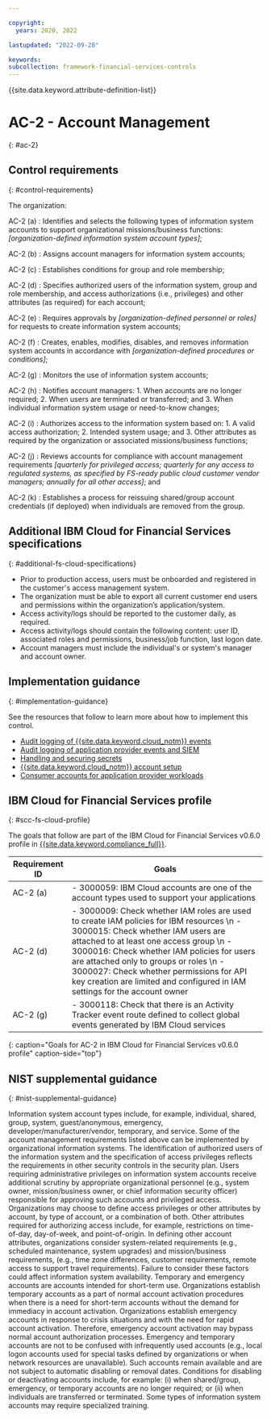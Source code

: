```yaml
---

copyright:
  years: 2020, 2022

lastupdated: "2022-09-28"

keywords: 
subcollection: framework-financial-services-controls
---
```


{{site.data.keyword.attribute-definition-list}}

         
# AC-2 - Account Management
{: #ac-2}

## Control requirements
{: #control-requirements}

The organization:

AC-2 (a)
    : Identifies and selects the following types of information system accounts to support organizational missions/business functions: _[organization-defined information system account types]_;

AC-2 (b)
    : Assigns account managers for information system accounts;

AC-2 (c)
    : Establishes conditions for group and role membership;

AC-2 (d)
    : Specifies authorized users of the information system, group and role membership, and access authorizations (i.e., privileges) and other attributes (as required) for each account;

AC-2 (e)
    : Requires approvals by _[organization-defined personnel or roles]_ for requests to create information system accounts;

AC-2 (f)
    : Creates, enables, modifies, disables, and removes information system accounts in accordance with _[organization-defined procedures or conditions]_;

AC-2 (g)
    : Monitors the use of information system accounts;

AC-2 (h)
    : Notifies account managers:
      1. When accounts are no longer required;
      2. When users are terminated or transferred; and
      3. When individual information system usage or need-to-know changes;

AC-2 (i)
    : Authorizes access to the information system based on:
      1. A valid access authorization;
      2. Intended system usage; and
      3. Other attributes as required by the organization or associated missions/business functions;

AC-2 (j)
    : Reviews accounts for compliance with account management requirements _[quarterly for privileged access; quarterly for any access to regulated systems, as specified by FS-ready public cloud customer vendor managers; annually for all other access]_; and

AC-2 (k)
    : Establishes a process for reissuing shared/group account credentials (if deployed) when individuals are removed from the group.

## Additional IBM Cloud for Financial Services specifications
{: #additional-fs-cloud-specifications}

- Prior to production access, users must be onboarded and registered in the customer&#39;s access management system.  
- The organization must be able to export all current customer end users and permissions within the organization’s application/system.
- Access activity/logs should be reported to the customer daily, as required.
- Access activity/logs should contain the following content: user ID, associated roles and permissions, business/job function, last logon date.
- Account managers must include the individual&#39;s or system&#39;s manager and account owner.

## Implementation guidance
{: #implementation-guidance}

See the resources that follow to learn more about how to implement this control.

- [Audit logging of {{site.data.keyword.cloud_notm}} events](/docs/framework-financial-services?topic=framework-financial-services-shared-logging-audit)
- [Audit logging of application provider events and SIEM](/docs/framework-financial-services?topic=framework-financial-services-shared-logging-audit-provider)
- [Handling and securing secrets](/docs/framework-financial-services?topic=framework-financial-services-shared-secrets)
- [{{site.data.keyword.cloud_notm}} account setup](/docs/framework-financial-services?topic=framework-financial-services-shared-account-setup)
- [Consumer accounts for application provider workloads](/docs/framework-financial-services?topic=framework-financial-services-shared-account-consumer)

## IBM Cloud for Financial Services profile
{: #scc-fs-cloud-profile}

The goals that follow are part of the IBM Cloud for Financial Services v0.6.0 profile in [{{site.data.keyword.compliance_full}}](/docs/security-compliance?topic=security-compliance-getting-started).

| Requirement ID | Goals |
|----------------|-------|
| AC-2 (a) | - 3000059: IBM Cloud accounts are one of the account types used to support your applications | 
| AC-2 (d) | - 3000009: Check whether IAM roles are used to create IAM policies for IBM resources \n - 3000015: Check whether IAM users are attached to at least one access group \n - 3000016: Check whether IAM policies for users are attached only to groups or roles \n - 3000027: Check whether permissions for API key creation are limited and configured in IAM settings for the account owner | 
| AC-2 (g) | - 3000118: Check that there is an Activity Tracker event route defined to collect global events generated by IBM Cloud services | 
{: caption="Goals for AC-2 in IBM Cloud for Financial Services v0.6.0 profile" caption-side="top"}

## NIST supplemental guidance
{: #nist-supplemental-guidance}

Information system account types include, for example, individual, shared, group, system, guest/anonymous, emergency, developer/manufacturer/vendor, temporary, and service. Some of the account management requirements listed above can be implemented by organizational information systems. The identification of authorized users of the information system and the specification of access privileges reflects the requirements in other security controls in the security plan. Users requiring administrative privileges on information system accounts receive additional scrutiny by appropriate organizational personnel (e.g., system owner, mission/business owner, or chief information security officer) responsible for approving such accounts and privileged access. Organizations may choose to define access privileges or other attributes by account, by type of account, or a combination of both. Other attributes required for authorizing access include, for example, restrictions on time-of-day, day-of-week, and point-of-origin. In defining other account attributes, organizations consider system-related requirements (e.g., scheduled maintenance, system upgrades) and mission/business requirements, (e.g., time zone differences, customer requirements, remote access to support travel requirements). Failure to consider these factors could affect information system availability. Temporary and emergency accounts are accounts intended for short-term use. Organizations establish temporary accounts as a part of normal account activation procedures when there is a need for short-term accounts without the demand for immediacy in account activation. Organizations establish emergency accounts in response to crisis situations and with the need for rapid account activation. Therefore, emergency account activation may bypass normal account authorization processes. Emergency and temporary accounts are not to be confused with infrequently used accounts (e.g., local logon accounts used for special tasks defined by organizations or when network resources are unavailable). Such accounts remain available and are not subject to automatic disabling or removal dates. Conditions for disabling or deactivating accounts include, for example: (i) when shared/group, emergency, or temporary accounts are no longer required; or (ii) when individuals are transferred or terminated. Some types of information system accounts may require specialized training.





